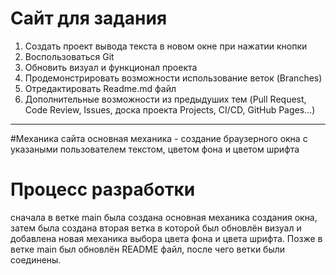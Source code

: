 # Сайт для задания
1. Создать проект вывода текста в новом окне при нажатии кнопки
2. Воспользоваться Git
3. Обновить визуал и функционал проекта
4. Продемонстрировать возможности использование веток (Branches)
5. Отредактировать Readme.md файл
6. Дополнительные возможности из предыдуших тем (Pull Request, Code Review,  Issues, доска проекта Projects, CI/CD, GitHub Pages...)

---

#Механика сайта
основная механика - создание браузерного окна с указаными пользователем текстом, цветом фона и цветом шрифта

# Процесс разработки
сначала в ветке main была создана основная механика создания окна, затем была создана вторая ветка в которой был обновлён визуал и добавлена новая механика выбора цвета фона и цвета шрифта. Позже в ветке main был обновлён README файл, после чего ветки были соединены.